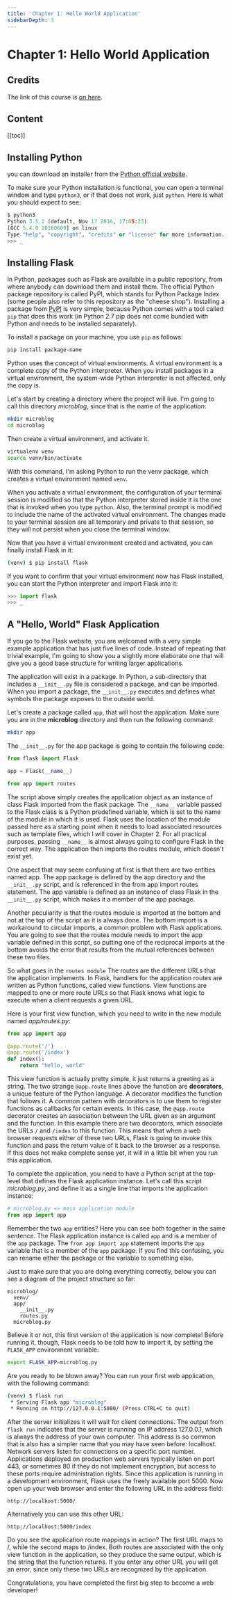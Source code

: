 ```yaml
---
title: 'Chapter 1: Hello World Application'
sidebarDepth: 3
---
```


# Chapter 1: Hello World Application


## Credits

The link of this course is [on here](https://blog.miguelgrinberg.com/post/the-flask-mega-tutorial-part-i-hello-world).


## Content

[[toc]]

## Installing Python

you can download an installer from the [Python official website](http://python.org/download/).

To make sure your Python installation is functional, you can open a terminal window and type `python3`, or if that does not work, just `python`. Here is what you should expect to see:

```python
$ python3
Python 3.5.2 (default, Nov 17 2016, 17:05:23)
[GCC 5.4.0 20160609] on linux
Type "help", "copyright", "credits" or "license" for more information.
>>> _
```

## Installing Flask

In Python, packages such as Flask are available in a public repository, from where anybody can download them and install them. The official Python package repository is called PyPI, which stands for Python Package Index (some people also refer to this repository as the "cheese shop"). Installing a package from [PyPI](https://pypi.python.org/pypi) is very simple, because Python comes with a tool called `pip` that does this work (in Python 2.7 pip does not come bundled with Python and needs to be installed separately).

To install a package on your machine, you use `pip` as follows:

```bash
pip install package-name
```

Python uses the concept of virtual environments. A virtual environment is a complete copy of the Python interpreter. When you install packages in a virtual environment, the system-wide Python interpreter is not affected, only the copy is.

Let's start by creating a directory where the project will live. I'm going to call this directory *microblog*, since that is the name of the application:

```bash
mkdir microblog
cd microblog
```

Then create a virtual environment, and activate it.

```bash
virtualenv venv
source venv/bin/activate
```

With this command, I'm asking Python to run the venv package, which creates a virtual environment named `venv`.

When you activate a virtual environment, the configuration of your terminal session is modified so that the Python interpreter stored inside it is the one that is invoked when you type `python`. Also, the terminal prompt is modified to include the name of the activated virtual environment. The changes made to your terminal session are all temporary and private to that session, so they will not persist when you close the terminal window. 

Now that you have a virtual environment created and activated, you can finally install Flask in it:

```bash
(venv) $ pip install flask
```

If you want to confirm that your virtual environment now has Flask installed, you can start the Python interpreter and import Flask into it:

```python
>>> import flask
>>> _
```

## A "Hello, World" Flask Application

If you go to the Flask website, you are welcomed with a very simple example application that has just five lines of code. Instead of repeating that trivial example, I'm going to show you a slightly more elaborate one that will give you a good base structure for writing larger applications.

The application will exist in a package. In Python, a sub-directory that includes a `__init__.py` file is considered a package, and can be imported. When you import a package, the `__init__.py` executes and defines what symbols the package exposes to the outside world.

Let's create a package called `app`, that will host the application. Make sure you are in the **microblog** directory and then run the following command:

```bash
mkdir app
```
The `__init__.py` for the app package is going to contain the following code:

```python
from flask import Flask

app = Flask(__name__)

from app import routes
```


The script above simply creates the application object as an instance of class Flask imported from the flask package. The `__name__` variable passed to the Flask class is a Python predefined variable, which is set to the name of the module in which it is used. Flask uses the location of the module passed here as a starting point when it needs to load associated resources such as template files, which I will cover in Chapter 2. For all practical purposes, passing `__name__` is almost always going to configure Flask in the correct way. The application then imports the routes module, which doesn't exist yet.

One aspect that may seem confusing at first is that there are two entities named app. The app package is defined by the app directory and the `__init__.py` script, and is referenced in the from app import routes statement. The app variable is defined as an instance of class Flask in the `__init__.py` script, which makes it a member of the app package.

Another peculiarity is that the routes module is imported at the bottom and not at the top of the script as it is always done. The bottom import is a workaround to circular imports, a common problem with Flask applications. You are going to see that the routes module needs to import the app variable defined in this script, so putting one of the reciprocal imports at the bottom avoids the error that results from the mutual references between these two files.

So what goes in the `routes module` The routes are the different URLs that the application implements. In Flask, handlers for the application routes are written as Python functions, called view functions. View functions are mapped to one or more route URLs so that Flask knows what logic to execute when a client requests a given URL.

Here is your first view function, which you need to write in the new module named *app/routes.py*:

```python
from app import app

@app.route('/')
@app.route('/index')
def index():
    return "hello, world"
```

This view function is actually pretty simple, it just returns a greeting as a string. The two strange `@app.route` lines above the function are **decorators**, a unique feature of the Python language. A decorator modifies the function that follows it. A common pattern with decorators is to use them to register functions as callbacks for certain events. In this case, the `@app.route` decorator creates an association between the URL given as an argument and the function. In this example there are two decorators, which associate the URLs `/` and `/index` to this function. This means that when a web browser requests either of these two URLs, Flask is going to invoke this function and pass the return value of it back to the browser as a response. If this does not make complete sense yet, it will in a little bit when you run this application.

To complete the application, you need to have a Python script at the top-level that defines the Flask application instance. Let's call this script *microblog.py*, and define it as a single line that imports the application instance:

```python
# microblog.py => main application module
from app import app
```

Remember the two `app` entities? Here you can see both together in the same sentence. The Flask application instance is called `app` and is a member of the `app` package. The `from app import app` statement imports the `app` variable that is a member of the `app` package. If you find this confusing, you can rename either the package or the variable to something else.

Just to make sure that you are doing everything correctly, below you can see a diagram of the project structure so far:

```
microblog/
  venv/
  app/
    __init__.py
    routes.py
  microblog.py
```

Believe it or not, this first version of the application is now complete! Before running it, though, Flask needs to be told how to import it, by setting the `FLASK_APP` environment variable:

```bash
export FLASK_APP=microblog.py
```

Are you ready to be blown away? You can run your first web application, with the following command:

```bash
(venv) $ flask run
 * Serving Flask app "microblog"
 * Running on http://127.0.0.1:5000/ (Press CTRL+C to quit)
```

After the server initializes it will wait for client connections. The output from `flask run` indicates that the server is running on IP address 127.0.0.1, which is always the address of your own computer. This address is so common that is also has a simpler name that you may have seen before: localhost. Network servers listen for connections on a specific port number. Applications deployed on production web servers typically listen on port 443, or sometimes 80 if they do not implement encryption, but access to these ports require administration rights. Since this application is running in a development environment, Flask uses the freely available port 5000. Now open up your web browser and enter the following URL in the address field:

```
http://localhost:5000/
```

Alternatively you can use this other URL:

```
http://localhost:5000/index
```

Do you see the application route mappings in action? The first URL maps to /, while the second maps to /index. Both routes are associated with the only view function in the application, so they produce the same output, which is the string that the function returns. If you enter any other URL you will get an error, since only these two URLs are recognized by the application.

Congratulations, you have completed the first big step to become a web developer!